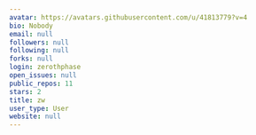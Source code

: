 ```yaml
---
avatar: https://avatars.githubusercontent.com/u/41813779?v=4
bio: Nobody
email: null
followers: null
following: null
forks: null
login: zerothphase
open_issues: null
public_repos: 11
stars: 2
title: zw
user_type: User
website: null
---
```

